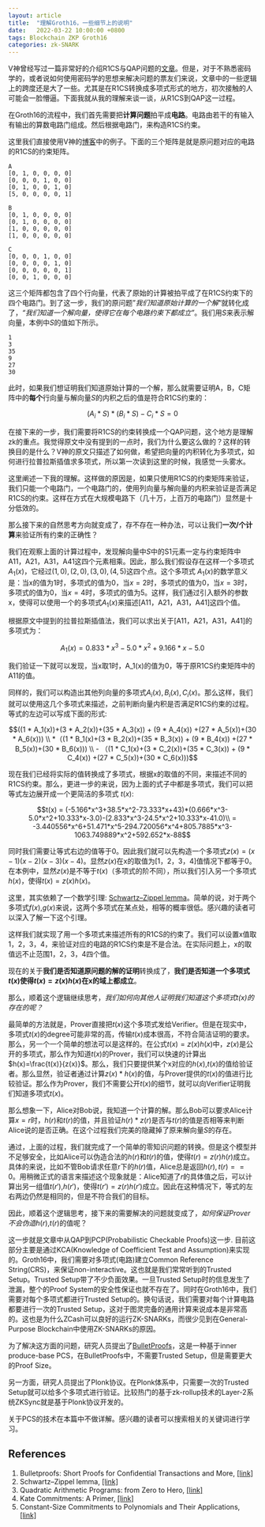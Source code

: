 ```yaml
---
layout: article
title:  "理解Groth16，一些细节上的说明"
date:   2022-03-22 10:00:00 +0800
tags: Blockchain ZKP Groth16
categories: zk-SNARK
---
```


V神曾经写过一篇非常好的介绍R1CS与QAP问题的[文章](https://vitalik.ca/general/2016/12/10/qap.html)。但是，对于不熟悉密码学的，或者说如何使用密码学的思想来解决问题的票友们来说，文章中的一些逻辑上的跨度还是大了一些。尤其是在R1CS转换成多项式形式的地方，初次接触的人可能会一脸懵逼。下面我就从我的理解来谈一谈，从R1CS到QAP这一过程。

在Groth16的流程中，我们首先需要把**计算问题**拍平成**电路**。电路由若干的有输入有输出的算数电路门组成。然后根据电路门，来构造R1CS约束。

这里我们直接使用V神的[博客](https://vitalik.ca/general/2016/12/10/qap.html)中的例子。下面的三个矩阵是就是原问题对应的电路的R1CS的约束矩阵。

```
A
[0, 1, 0, 0, 0, 0]
[0, 0, 0, 1, 0, 0]
[0, 1, 0, 0, 1, 0]
[5, 0, 0, 0, 0, 1]

B
[0, 1, 0, 0, 0, 0]
[0, 1, 0, 0, 0, 0]
[1, 0, 0, 0, 0, 0]
[1, 0, 0, 0, 0, 0]

C
[0, 0, 0, 1, 0, 0]
[0, 0, 0, 0, 1, 0]
[0, 0, 0, 0, 0, 1]
[0, 0, 1, 0, 0, 0]
```

这三个矩阵都包含了四个行向量，代表了原始的计算被拍平成了在R1CS约束下的四个电路门。到了这一步，我们的原问题”*我们知道原始计算的一个解*“就转化成了，*“我们知道一个解向量，使得它在每个电路约束下都成立”*。我们用$S$来表示解向量，本例中$S$的值如下所示。

```
1
3
35
9
27
30
```

此时，如果我们想证明我们知道原始计算的一个解，那么就需要证明A，B，C矩阵中的**每个**行向量与解向量$S$的内积之后的值是符合R1CS约束的：

$$(A_i*S)* (B_i*S) - C_i*S = 0$$

在接下来的一步，我们需要将R1CS的约束转换成一个QAP问题，这个地方是理解zk的重点。我觉得原文中没有提到的一点时，我们为什么要这么做的？这样的转换目的是什么？V神的原文只描述了如何做，希望把向量的内积转化为多项式，如何进行拉普拉斯插值求多项式，所以第一次读到这里的时候，我感觉一头雾水。

这里阐述一下我的理解。这样做的原因是，如果只使用R1CS的约束矩阵来验证，我们只能一个电路门，一个电路门的，使用列向量与解向量的内积来验证是否满足R1CS的约束。这样在方式在大规模电路下（几十万，上百万的电路门）显然是十分低效的。

那么接下来的自然思考方向就变成了，存不存在一种办法，可以让我们**一次/个计算**来验证所有约束的正确性？

我们在观察上面的计算过程中，发现解向量中$S$中的S1元素一定与约束矩阵中A11，A21，A31，A41这四个元素相乘。因此，那么我们假设存在这样一个多项式 $A_1(x)$，它经过$(1,0), (2,0), (3,0), (4,5)$这四个点。这个多项式 $A_1(x)$的数学意义是：当x的值为1时，多项式的值为0，当$x=2$时，多项式的值为0，当$x=3$时，多项式的值为0，当$x=4$时，多项式的值为5。这样，我们通过引入额外的参数x，使得可以使用一个的多项式$A_1(x)$来描述[A11，A21，A31，A41]这四个值。

根据原文中提到的拉普拉斯插值法，我们可以求出关于[A11，A21，A31，A41]的多项式为：

$$A_1(x) = 0.833*x^3 -5.0*x^2 +9.166*x -5.0$$

我们验证一下就可以发现，当x取1时，A_1(x)的值为0，等于原R1CS约束矩阵中的A11的值。

同样的，我们可以构造出其他列向量的多项式$A_i(x),B_i(x),C_i(x)$。那么这样，我们就可以使用这几个多项式来描述，之前判断向量内积是否满足R1CS约束的过程。等式的左边可以写成下面的形式:

$$((1 * A_1(x))+(3 * A_2(x))+(35 * A_3(x)) + (9 * A_4(x)) +(27 * A_5(x))+(30 * A_6(x))) \\ *（(1 * B_1(x)+(3 * B_2(x))+(35 * B_3(x)) + (9 * B_4(x)) +(27 * B_5(x))+(30 * B_6(x))) \\ - （(1 * C_1(x)+(3 * C_2(x))+(35 * C_3(x)) + (9 * C_4(x)) +(27 * C_5(x))+(30 * C_6(x)))$$

现在我们已经将实际的值转换成了多项式，根据x的取值的不同，来描述不同的R1CS约束。那么，更进一步的来说，因为上面的式子中都是多项式，我们可以把等式左边展开成一个更简洁的多项式 $t(x)$:

$$t(x) = (-5.166*x^3+38.5*x^2-73.333*x+43)*(0.666*x^3-5.0*x^2+10.333*x-3.0)-(2.833*x^3-24.5*x^2+10.333*x-41.0)\\
       = -3.440556*x^6+51.471*x^5-294.720056*x^4+805.7885*x^3-1063.749889*x^2+592.652*x-88$$

同时我们需要让等式右边的值等于0。因此我们就可以先构造一个多项式$z(x)=(x-1)(x-2)(x-3)(x-4)$。显然$z(x)$在x的取值为[1，2，3，4]值情况下都等于0。在本例中，显然$z(x)$是不等于$t(x)$（多项式的阶不同），所以我们引入另一个多项式$h(x)$，使得$t(x)=z(x)h(x)$。

这里，其实依赖了一个数学引理: [Schwartz–Zippel lemma](https://en.wikipedia.org/wiki/Schwartz%E2%80%93Zippel_lemma)。简单的说，对于两个多项式$f(x)$,$g(x)$来说，这两个多项式在某点处，相等的概率很低。感兴趣的读者可以深入了解一下这个引理。

这样我们就实现了用一个多项式来描述所有的R1CS的约束了。我们可以设置x值取1，2，3，4，来验证对应的电路的R1CS约束是不是合法。在实际问题上，x的取值远不止范围1，2，3，4四个值。

现在的关于**我们是否知道原问题的解的证明**转换成了，**我们是否知道一个多项式$t(x)$使得$t(x)=z(x)h(x)$在x的域上都成立**。

那么，顺着这个逻辑继续思考，*我们如何向其他人证明我们知道这个多项式$t(x)$的存在的呢？*

最简单的方法就是，Prover直接把$t(x)$这个多项式发给Verifier。但是在现实中，多项式$t(x)$的degree可能非常的高，传输$t(x)$成本很高，不符合简洁证明的要求。那么，另一个一个简单的想法可以是这样的。在公式$t(x)=z(x)h(x)$中，$z(x)$是公开的多项式，那么作为知道$t(x)$的Prover，我们可以快速的计算出$h(x)=\frac{t(x)}{z(x)}$。那么，我们只要提供某个x对应的$h(x)$,$t(x)$的值给验证者。那么显然，验证者通过计算$z(x)*h(x)$的值，与Prover提供的$t(x)$的值进行比较验证。那么作为Prover，我们不需要公开$t(x)$的细节，就可以向Verifier证明我们知道多项式$t(x)$。

那么想象一下，Alice对Bob说，我知道一个计算的解。那么Bob可以要求Alice计算$x=r$时，$h(r)$和$t(r)$的值，并且验证$h(r)*z(r)$是否与$t(r)$的值是否相等来判断Alice说的是否正确。在这个过程我们完美的隐藏掉了原来解向量$S$的存在。

通过，上面的过程，我们就完成了一个简单的零知识问题的转换。但是这个模型并不足够安全，比如Alice可以伪造合法的$h(r)$和$t(r)$的值，使得$t(r)=z(r)h(r)$成立。具体的来说，比如不管Bob请求任意r下的$h(r)$值，Alice总是返回$h(r),t(r) == 0$。用稍微正式的语言来描述这个现象就是：Alice知道了$r$的具体值之后，可以计算出另一组值$t(r')$,$h(r')$，使得$t(r')=z(r)h(r')$成立。因此在这种情况下，等式的左右两边仍然是相同的，但是不符合我们的目标。

因此，顺着这个逻辑思考，接下来的需要解决的问题就变成了，*如何保证Prover不会伪造*$h(r)$,$t(r)$的值呢？

这一步就是文章中从QAP到PCP(Probabilistic Checkable Proofs)这一步. 目前这部分主要是通过KCA(Knowledge of Coefficient Test and Assumption)来实现的。Groth16中，我们需要对多项式(电路)建立Common Reference String(CRS)，来保证non-interactive。这也就是我们常常听到的Trusted Setup。Trusted Setup带了不少负面效果。一旦Trusted Setup时的信息发生了泄漏，整个的Proof System的安全性保证也就不存在了。同时在Groth16中，我们需要对每个多项式都进行Trusted Setup的。换句话说，我们需要对每个计算电路都要进行一次的Trusted Setup，这对于图灵完备的通用计算来说成本是非常高的。这也是为什么ZCash可以良好的运行ZK-SNARKs，而很少见到在General-Purpose Blockchain中使用ZK-SNARKs的原因。

为了解决这方面的问题，研究人员提出了[BulletProofs](https://crypto.stanford.edu/bulletproofs/)，这是一种基于inner produce-base PCS，在BulletProofs中，不需要Trusted Setup，但是需要更大的Proof Size。

另一方面，研究人员提出了Plonk协议。在Plonk体系中，只需要一次的Trusted Setup就可以给多个多项式进行验证。比较热门的基于zk-rollup技术的Layer-2系统ZKSync就是基于Plonk协议开发的。

关于PCS的技术在本篇中不做详解。感兴趣的读者可以搜索相关的关键词进行学习。

## References

1. Bulletproofs: Short Proofs for Confidential Transactions and More, [[link]](https://crypto.stanford.edu/bulletproofs/)
2. Schwartz–Zippel lemma, [[link]](https://en.wikipedia.org/wiki/Schwartz%E2%80%93Zippel_lemma)
3. Quadratic Arithmetic Programs: from Zero to Hero, [[link]](https://vitalik.ca/general/2016/12/10/qap.html)
4. Kate Commitments: A Primer, [[link]](https://hackmd.io/@tompocock/Hk2A7BD6U)
5. Constant-Size Commitments to Polynomials and Their Applications, [[link]](https://www.iacr.org/archive/asiacrypt2010/6477178/6477178.pdf)